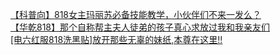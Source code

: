 [【科普向】818女主玛丽苏必备技能教学，小伙伴们不来一发么？](http://tieba.baidu.com/p/2801907650?see_lz=1&pn=)   
[【华乾818】那个自称帮主夫人徒弟的孩子真心求放过我和我亲友们](http://tieba.baidu.com/p/2801815686?see_lz=1&pn=)   
[[电六红服818洗黑贴]放开那些无辜的妹纸,本尊在这里!!](http://tieba.baidu.com/p/2800981227?see_lz=1&pn=)   
